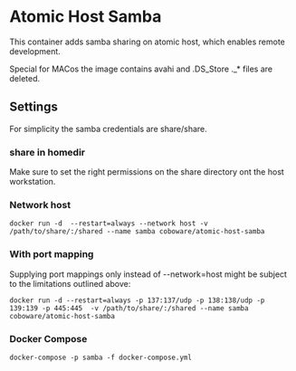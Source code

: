 # Atomic Host Samba
This container adds samba sharing on atomic host, which enables remote development.

Special for MACos the image contains avahi and .DS_Store ._* files are deleted.

## Settings 
For simplicity the samba credentials are share/share.

### share in homedir
Make sure to set the right permissions on the share directory ont the host workstation. 

### Network host
```shell
docker run -d  --restart=always --network host -v /path/to/share/:/shared --name samba coboware/atomic-host-samba
```

### With port mapping
Supplying port mappings only instead of --network=host might be subject to the limitations outlined above:
```shell
docker run -d --restart=always -p 137:137/udp -p 138:138/udp -p 139:139 -p 445:445  -v /path/to/share/:/shared --name samba coboware/atomic-host-samba
```

### Docker Compose
```shell
docker-compose -p samba -f docker-compose.yml
```


